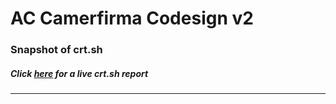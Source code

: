 # AC Camerfirma Codesign v2
### Snapshot of crt.sh
##### Click [here](https://crt.sh/?q=9BC4F171FF9AA224F00C799E80490E31010E3475A08FE64DC9A9C4192EB0C0B1) for a live crt.sh report

---
